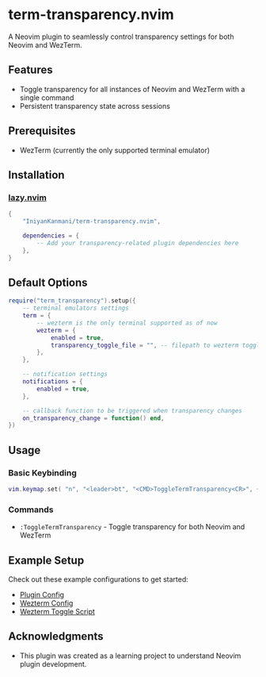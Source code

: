 # term-transparency.nvim

A Neovim plugin to seamlessly control transparency settings for both Neovim and WezTerm.

## Features

- Toggle transparency for all instances of Neovim and WezTerm with a single command
- Persistent transparency state across sessions

## Prerequisites

- WezTerm (currently the only supported terminal emulator)

## Installation

### [lazy.nvim](https://github.com/folke/lazy.nvim)

```lua
{
    "IniyanKanmani/term-transparency.nvim",

    dependencies = {
        -- Add your transparency-related plugin dependencies here
    },
}
```

## Default Options

```lua
require("term_transparency").setup({
    -- terminal emulators settings
    term = {
        -- wezterm is the only terminal supported as of now
        wezterm = {
            enabled = true,
            transparency_toggle_file = "", -- filepath to wezterm toggle script
        },
    },

    -- notification settings
    notifications = {
        enabled = true,
    },

    -- callback function to be triggered when transparency changes
    on_transparency_change = function() end,
})
```

## Usage

### Basic Keybinding

```lua
vim.keymap.set( "n", "<leader>bt", "<CMD>ToggleTermTransparency<CR>", { desc = "Toggle Terminal Transparency" })
```

### Commands

- `:ToggleTermTransparency` - Toggle transparency for both Neovim and WezTerm

## Example Setup

Check out these example configurations to get started:

- [Plugin Config](example/term_transparency.lua)
- [Wezterm Config](example/wezterm.lua)
- [Wezterm Toggle Script](example/toggle_wezterm_transparency.sh)

## Acknowledgments

- This plugin was created as a learning project to understand Neovim plugin development.
